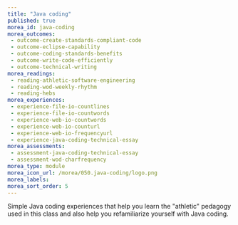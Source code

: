 ```yaml
---
title: "Java coding"
published: true
morea_id: java-coding
morea_outcomes:
 - outcome-create-standards-compliant-code
 - outcome-eclipse-capability
 - outcome-coding-standards-benefits
 - outcome-write-code-efficiently
 - outcome-technical-writing
morea_readings:
 - reading-athletic-software-engineering
 - reading-wod-weekly-rhythm
 - reading-hebs
morea_experiences:
 - experience-file-io-countlines
 - experience-file-io-countwords
 - experience-web-io-countwords
 - experience-web-io-counturl
 - experience-web-io-frequencyurl
 - experience-java-coding-technical-essay
morea_assessments:
 - assessment-java-coding-technical-essay
 - assessment-wod-charfrequency
morea_type: module
morea_icon_url: /morea/050.java-coding/logo.png
morea_labels:
morea_sort_order: 5
---
```


Simple Java coding experiences that help you learn the "athletic" pedagogy used in this class and also help you refamiliarize
yourself with Java coding. 



